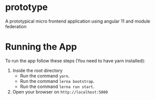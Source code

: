 # prototype
A prototypical micro frontend application using angular 11 and module federation

# Running the App
To run the app follow these steps (You need to have yarn installed):
1. Inside the root directory
    * Run the command `yarn`.
    * Run the command `lerna bootstrap`.
    * Run the command `lerna run start`.
3. Open your browser on `http://localhost:5000`

